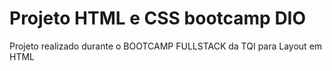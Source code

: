 # Projeto HTML e CSS bootcamp DIO
Projeto realizado durante o BOOTCAMP FULLSTACK da TQI para Layout em HTML 
